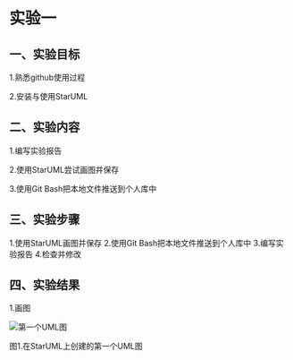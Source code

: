 # 实验一

## 一、实验目标

1.熟悉github使用过程

2.安装与使用StarUML

## 二、实验内容

1.编写实验报告

2.使用StarUML尝试画图并保存

3.使用Git Bash把本地文件推送到个人库中

## 三、实验步骤

1.使用StarUML画图并保存
2.使用Git Bash把本地文件推送到个人库中
3.编写实验报告
4.检查并修改

## 四、实验结果

1.画图

![第一个UML图](./model1.jpg)

图1.在StarUML上创建的第一个UML图
